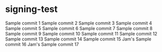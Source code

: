 # signing-test

Sample commit 1
Sample commit 2
Sample commit 3
Sample commit 4
Sample commit 5
Sample commit 6
Sample commit 7
Sample commit 8
Sample commit 9
Sample commit 10
Sample commit 11
Sample commit 12
Sample commit 13
Sample commit 14
Sample commit 15
Jam's Sample commit 16
Jam's Sample commit 17